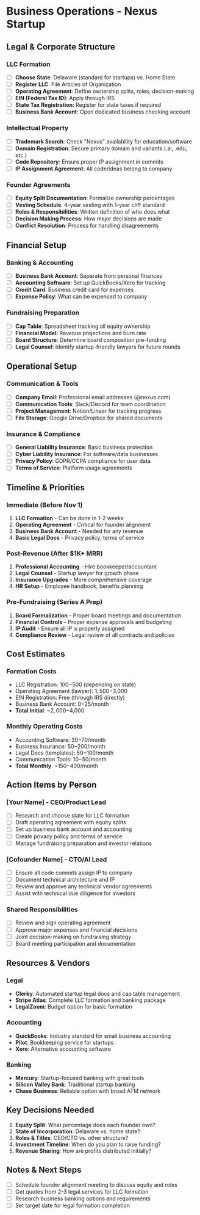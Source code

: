 # Business Operations - Nexus Startup

## Legal & Corporate Structure

### LLC Formation
- [ ] **Choose State**: Delaware (standard for startups) vs. Home State
- [ ] **Register LLC**: File Articles of Organization
- [ ] **Operating Agreement**: Define ownership splits, roles, decision-making
- [ ] **EIN (Federal Tax ID)**: Apply through IRS
- [ ] **State Tax Registration**: Register for state taxes if required
- [ ] **Business Bank Account**: Open dedicated business checking account

### Intellectual Property
- [ ] **Trademark Search**: Check "Nexus" availability for education/software
- [ ] **Domain Registration**: Secure primary domain and variants (.ai, .edu, etc.)
- [ ] **Code Repository**: Ensure proper IP assignment in commits
- [ ] **IP Assignment Agreement**: All code/ideas belong to company

### Founder Agreements
- [ ] **Equity Split Documentation**: Formalize ownership percentages
- [ ] **Vesting Schedule**: 4-year vesting with 1-year cliff standard
- [ ] **Roles & Responsibilities**: Written definition of who does what
- [ ] **Decision Making Process**: How major decisions are made
- [ ] **Conflict Resolution**: Process for handling disagreements

## Financial Setup

### Banking & Accounting
- [ ] **Business Bank Account**: Separate from personal finances
- [ ] **Accounting Software**: Set up QuickBooks/Xero for tracking
- [ ] **Credit Card**: Business credit card for expenses
- [ ] **Expense Policy**: What can be expensed to company

### Fundraising Preparation
- [ ] **Cap Table**: Spreadsheet tracking all equity ownership
- [ ] **Financial Model**: Revenue projections and burn rate
- [ ] **Board Structure**: Determine board composition pre-funding
- [ ] **Legal Counsel**: Identify startup-friendly lawyers for future rounds

## Operational Setup

### Communication & Tools
- [ ] **Company Email**: Professional email addresses (@nexus.com)
- [ ] **Communication Tools**: Slack/Discord for team coordination
- [ ] **Project Management**: Notion/Linear for tracking progress
- [ ] **File Storage**: Google Drive/Dropbox for shared documents

### Insurance & Compliance
- [ ] **General Liability Insurance**: Basic business protection
- [ ] **Cyber Liability Insurance**: For software/data businesses
- [ ] **Privacy Policy**: GDPR/CCPA compliance for user data
- [ ] **Terms of Service**: Platform usage agreements

## Timeline & Priorities

### Immediate (Before Nov 1)
1. **LLC Formation** - Can be done in 1-2 weeks
2. **Operating Agreement** - Critical for founder alignment
3. **Business Bank Account** - Needed for any revenue
4. **Basic Legal Docs** - Privacy policy, terms of service

### Post-Revenue (After $1K+ MRR)
1. **Professional Accounting** - Hire bookkeeper/accountant
2. **Legal Counsel** - Startup lawyer for growth phase
3. **Insurance Upgrades** - More comprehensive coverage
4. **HR Setup** - Employee handbook, benefits planning

### Pre-Fundraising (Series A Prep)
1. **Board Formalization** - Proper board meetings and documentation
2. **Financial Controls** - Proper expense approvals and budgeting
3. **IP Audit** - Ensure all IP is properly assigned
4. **Compliance Review** - Legal review of all contracts and policies

## Cost Estimates

### Formation Costs
- LLC Registration: $100-$500 (depending on state)
- Operating Agreement (lawyer): $1,500-$3,000
- EIN Registration: Free (through IRS directly)
- Business Bank Account: $0-$25/month
- **Total Initial**: ~$2,000-$4,000

### Monthly Operating Costs
- Accounting Software: $30-$70/month
- Business Insurance: $50-$200/month  
- Legal Docs (templates): $50-$100/month
- Communication Tools: $10-$50/month
- **Total Monthly**: ~$150-$400/month

## Action Items by Person

### [Your Name] - CEO/Product Lead
- [ ] Research and choose state for LLC formation
- [ ] Draft operating agreement with equity splits
- [ ] Set up business bank account and accounting
- [ ] Create privacy policy and terms of service
- [ ] Manage fundraising preparation and investor relations

### [Cofounder Name] - CTO/AI Lead  
- [ ] Ensure all code commits assign IP to company
- [ ] Document technical architecture and IP
- [ ] Review and approve any technical vendor agreements
- [ ] Assist with technical due diligence for investors

### Shared Responsibilities
- [ ] Review and sign operating agreement
- [ ] Approve major expenses and financial decisions
- [ ] Joint decision-making on fundraising strategy
- [ ] Board meeting participation and documentation

## Resources & Vendors

### Legal
- **Clerky**: Automated startup legal docs and cap table management
- **Stripe Atlas**: Complete LLC formation and banking package
- **LegalZoom**: Budget option for basic formation

### Accounting
- **QuickBooks**: Industry standard for small business accounting
- **Pilot**: Bookkeeping service for startups
- **Xero**: Alternative accounting software

### Banking
- **Mercury**: Startup-focused banking with great tools
- **Silicon Valley Bank**: Traditional startup banking
- **Chase Business**: Reliable option with broad ATM network

## Key Decisions Needed
1. **Equity Split**: What percentage does each founder own?
2. **State of Incorporation**: Delaware vs. home state?
3. **Roles & Titles**: CEO/CTO vs. other structure?
4. **Investment Timeline**: When do you plan to raise funding?
5. **Revenue Sharing**: How are profits distributed initially?

## Notes & Next Steps
- [ ] Schedule founder alignment meeting to discuss equity and roles
- [ ] Get quotes from 2-3 legal services for LLC formation
- [ ] Research business banking options and requirements
- [ ] Set target date for legal formation completion 